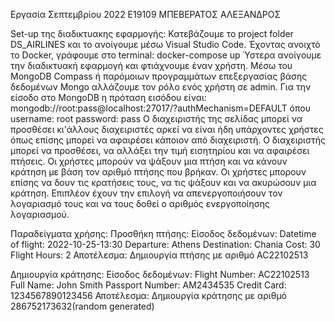 Εργασία Σεπτεμβρίου 2022 Ε19109 ΜΠΕΒΕΡΑΤΟΣ ΑΛΕΞΑΝΔΡΟΣ

Set-up της διαδικτυακης εφαρμογής: 
Κατεβάζουμε το project folder DS_AIRLINES και το ανοίγουμε μέσω Visual Studio Code.
Έχοντας ανοιχτό το Docker, γράφουμε στο terminal: docker-compose up
Ύστερα ανοίγουμε την διαδικτυακή εφαρμογή και φτιάχνουμε έναν χρήστη.
Μέσω του MongoDB Compass ή παρόμοιων προγραμμάτων επεξεργασίας βάσης δεδομένων Mongo αλλάζουμε τον ρόλο ενός χρήστη σε admin.
Για την είσοδο στο MongoDB η πρόταση εισόδου είναι: mongodb://root:pass@localhost:27017/?authMechanism=DEFAULT όπου username: root password: pass
Ο διαχειριστής της σελίδας μπορεί να προσθέσει κι'άλλους διαχειριστές αρκεί να είναι ήδη υπάρχοντες χρήστες όπως επίσης μπορεί να αφαιρέσει κάποιον από διαχειριστή.
Ο διαχειριστής μπορεί να προσθέσει, να αλλάξει την τιμή εισητηρίου και να αφαιρέσει πτήσεις.
Οι χρήστες μπορούν να ψάξουν μια πτήση και να κάνουν κράτηση με βάση τον αριθμό πτήσης που βρήκαν.
Οι χρήστες μπορουν επίσης να δουν τις κρατήσεις τους, να τις ψάξουν και να ακυρώσουν μια κράτηση.
Επιπλέον έχουν την επιλογή να απενεργοποιήσουν τον λογαριασμό τους και να τους δοθεί ο αριθμός ενεργοποίησης λογαριασμού.

Παραδείγματα χρήσης:
  Προσθήκη πτήσης:
    Είσοδος δεδομένων:
    Datetime of flight: 2022-10-25-13:30
    Departure: Athens
    Destination: Chania
    Cost: 30
    Flight Hours: 2
    Αποτέλεσμα: Δημιουργία πτήσης με αριθμό AC22102513
    
  Δημιουργία κράτησης:
    Είσοδος δεδομένων:
    Flight Number: AC22102513
    Full Name: John Smith
    Passport Number: AM2434535
    Credit Card: 1234567890123456
    Αποτέλεσμα: Δημιουργία κράτησης με αριθμό 286752173632(random generated)
